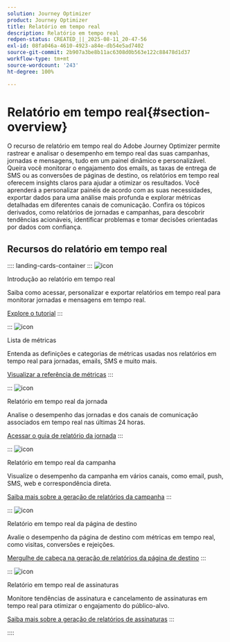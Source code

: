```yaml
---
solution: Journey Optimizer
product: Journey Optimizer
title: Relatório em tempo real
description: Relatório em tempo real
redpen-status: CREATED_||_2025-08-11_20-47-56
exl-id: 08fa046a-4610-4923-a84e-db54e5ad7402
source-git-commit: 2b907a3be8b11ac6308d0b563e122c88478d1d37
workflow-type: tm+mt
source-wordcount: '243'
ht-degree: 100%

---
```


# Relatório em tempo real{#section-overview}

O recurso de relatório em tempo real do Adobe Journey Optimizer permite rastrear e analisar o desempenho em tempo real das suas campanhas, jornadas e mensagens, tudo em um painel dinâmico e personalizável. Queira você monitorar o engajamento dos emails, as taxas de entrega de SMS ou as conversões de páginas de destino, os relatórios em tempo real oferecem insights claros para ajudar a otimizar os resultados. Você aprenderá a personalizar painéis de acordo com as suas necessidades, exportar dados para uma análise mais profunda e explorar métricas detalhadas em diferentes canais de comunicação. Confira os tópicos derivados, como relatórios de jornadas e campanhas, para descobrir tendências acionáveis, identificar problemas e tomar decisões orientadas por dados com confiança.

## Recursos do relatório em tempo real

:::: landing-cards-container
:::
![icon](https://cdn.experienceleague.adobe.com/icons/circle-play.svg)

Introdução ao relatório em tempo real

Saiba como acessar, personalizar e exportar relatórios em tempo real para monitorar jornadas e mensagens em tempo real.

[Explore o tutorial](../using/reports/live-report.md)
:::

:::
![icon](https://cdn.experienceleague.adobe.com/icons/list-check.svg)

Lista de métricas

Entenda as definições e categorias de métricas usadas nos relatórios em tempo real para jornadas, emails, SMS e muito mais.

[Visualizar a referência de métricas](../using/reports/live-report-components.md)
:::

:::
![icon](https://cdn.experienceleague.adobe.com/icons/chart-line.svg)

Relatório em tempo real da jornada

Analise o desempenho das jornadas e dos canais de comunicação associados em tempo real nas últimas 24 horas.

[Acessar o guia de relatório da jornada](../using/reports/journey-live-report.md)
:::

:::
![icon](https://cdn.experienceleague.adobe.com/icons/chart-line.svg)

Relatório em tempo real da campanha

Visualize o desempenho da campanha em vários canais, como email, push, SMS, web e correspondência direta.

[Saiba mais sobre a geração de relatórios da campanha](../using/reports/campaign-live-report.md)
:::

:::
![icon](https://cdn.experienceleague.adobe.com/icons/chart-line.svg)

Relatório em tempo real da página de destino

Avalie o desempenho da página de destino com métricas em tempo real, como visitas, conversões e rejeições.

[Mergulhe de cabeça na geração de relatórios da página de destino](../using/reports/lp-report-live.md)
:::

:::
![icon](https://cdn.experienceleague.adobe.com/icons/chart-line.svg)

Relatório em tempo real de assinaturas

Monitore tendências de assinatura e cancelamento de assinaturas em tempo real para otimizar o engajamento do público-alvo.

[Saiba mais sobre a geração de relatórios de assinaturas](../using/reports/subscription-report-live.md)
:::

::::
